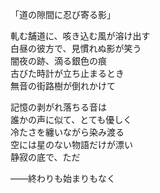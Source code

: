 「道の隙間に忍び寄る影」

軋む舗道に、咳き込む風が溶け出す  
白昼の彼方で、見慣れぬ影が笑う  
闇夜の跡、滴る銀色の痕  
古びた時計が立ち止まるとき  
無音の街路樹が倒れかけて  

記憶の剥がれ落ちる音は  
誰かの声に似て、とても優しく  
冷たさを纏いながら染み渡る  
空には星のない物語だけが漂い  
静寂の底で、ただ  
  
――終わりも始まりもなく